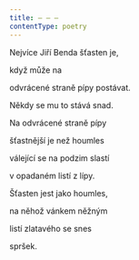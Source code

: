 ```yaml
---
title: – – –
contentType: poetry
---
```


<section>

Nejvíce Jiří Benda šťasten je,

když může na

odvrácené straně pípy postávat.

Někdy se mu to stává snad.

Na odvrácené straně pípy

šťastnější je než houmles

válející se na podzim slastí

v opadaném listí z lípy.

Šťasten jest jako houmles,

na něhož vánkem něžným

listí zlatavého se snes

spršek.

</section>
